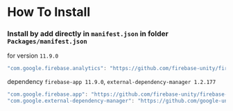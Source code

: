 # How To Install

### Install by add directly in `manifest.json` in folder `Packages/manifest.json`

for version `11.9.0`
```csharp
"com.google.firebase.analytics": "https://github.com/firebase-unity/firebase-analytics.git#11.9.0",
```


dependency `firebase-app 11.9.0`, `external-dependency-manager 1.2.177`
```csharp
"com.google.firebase.app": "https://github.com/firebase-unity/firebase-app.git#11.9.0",
"com.google.external-dependency-manager": "https://github.com/google-unity/external-dependency-manager.git#1.2.177",
```